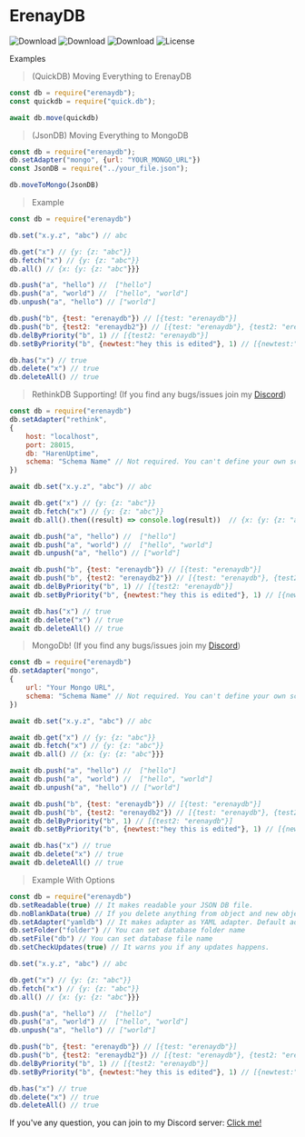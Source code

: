 # ErenayDB

![Download](https://img.shields.io/npm/dt/erenaydb.svg?style=flat-square) ![Download](https://img.shields.io/npm/dm/erenaydb.svg?style=flat-square) ![Download](https://img.shields.io/npm/dw/erenaydb.svg?style=flat-square) ![License](https://img.shields.io/npm/l/erenaydb.svg?style=flat-square)

Examples

> (QuickDB) Moving Everything to ErenayDB

```js
const db = require("erenaydb");
const quickdb = require("quick.db");

await db.move(quickdb)
```

> (JsonDB) Moving Everything to MongoDB

```js
const db = require("erenaydb");
db.setAdapter("mongo", {url: "YOUR_MONGO_URL"})
const JsonDB = require("../your_file.json");

db.moveToMongo(JsonDB)
```

> Example

```js
const db = require("erenaydb")

db.set("x.y.z", "abc") // abc

db.get("x") // {y: {z: "abc"}}
db.fetch("x") // {y: {z: "abc"}}
db.all() // {x: {y: {z: "abc"}}}

db.push("a", "hello") //  ["hello"]
db.push("a", "world") //  ["hello", "world"]
db.unpush("a", "hello") // ["world"]

db.push("b", {test: "erenaydb"}) // [{test: "erenaydb"}]
db.push("b", {test2: "erenaydb2"}) // [{test: "erenaydb"}, {test2: "erenaydb2"}]
db.delByPriority("b", 1) // [{test2: "erenaydb"}]
db.setByPriority("b", {newtest:"hey this is edited"}, 1) // [{newtest:"hey this is edited"}]

db.has("x") // true
db.delete("x") // true
db.deleteAll() // true
```

> RethinkDB Supporting! (If you find any bugs/issues join my [Discord](https://discord.gg/WSvd3E6CNn))

```js
const db = require("erenaydb")
db.setAdapter("rethink", 
{
    host: "localhost",
    port: 28015,
    db: "HarenUptime",
    schema: "Schema Name" // Not required. You can't define your own schema. Just name.
})

await db.set("x.y.z", "abc") // abc

await db.get("x") // {y: {z: "abc"}}
await db.fetch("x") // {y: {z: "abc"}}
await db.all().then((result) => console.log(result))  // {x: {y: {z: "abc"}}}

await db.push("a", "hello") //  ["hello"]
await db.push("a", "world") //  ["hello", "world"]
await db.unpush("a", "hello") // ["world"]

await db.push("b", {test: "erenaydb"}) // [{test: "erenaydb"}]
await db.push("b", {test2: "erenaydb2"}) // [{test: "erenaydb"}, {test2: "erenaydb2"}]
await db.delByPriority("b", 1) // [{test2: "erenaydb"}]
await db.setByPriority("b", {newtest:"hey this is edited"}, 1) // [{newtest:"hey this is edited"}]

await db.has("x") // true
await db.delete("x") // true
await db.deleteAll() // true
```

> MongoDb! (If you find any bugs/issues join my [Discord](https://discord.gg/WSvd3E6CNn))

```js
const db = require("erenaydb")
db.setAdapter("mongo", 
{
    url: "Your Mongo URL", 
    schema: "Schema Name" // Not required. You can't define your own schema. Just name.
})

await db.set("x.y.z", "abc") // abc

await db.get("x") // {y: {z: "abc"}}
await db.fetch("x") // {y: {z: "abc"}}
await db.all() // {x: {y: {z: "abc"}}}

await db.push("a", "hello") //  ["hello"]
await db.push("a", "world") //  ["hello", "world"]
await db.unpush("a", "hello") // ["world"]

await db.push("b", {test: "erenaydb"}) // [{test: "erenaydb"}]
await db.push("b", {test2: "erenaydb2"}) // [{test: "erenaydb"}, {test2: "erenaydb2"}]
await db.delByPriority("b", 1) // [{test2: "erenaydb"}]
await db.setByPriority("b", {newtest:"hey this is edited"}, 1) // [{newtest:"hey this is edited"}]

await db.has("x") // true
await db.delete("x") // true
await db.deleteAll() // true
```

> Example With Options

```js
const db = require("erenaydb")
db.setReadable(true) // It makes readable your JSON DB file.
db.noBlankData(true) // If you delete anything from object and new object size is less than 1, automaticly removes that object.
db.setAdapter("yamldb") // It makes adapter as YAML adapter. Default adapter is JsonDB
db.setFolder("folder") // You can set database folder name
db.setFile("db") // You can set database file name
db.setCheckUpdates(true) // It warns you if any updates happens.

db.set("x.y.z", "abc") // abc

db.get("x") // {y: {z: "abc"}}
db.fetch("x") // {y: {z: "abc"}}
db.all() // {x: {y: {z: "abc"}}}

db.push("a", "hello") //  ["hello"]
db.push("a", "world") //  ["hello", "world"]
db.unpush("a", "hello") // ["world"]

db.push("b", {test: "erenaydb"}) // [{test: "erenaydb"}]
db.push("b", {test2: "erenaydb2"}) // [{test: "erenaydb"}, {test2: "erenaydb2"}]
db.delByPriority("b", 1) // [{test2: "erenaydb"}]
db.setByPriority("b", {newtest:"hey this is edited"}, 1) // [{newtest:"hey this is edited"}]

db.has("x") // true
db.delete("x") // true
db.deleteAll() // true
```

If you've any question, you can join to my Discord server: [Click me!](https://discord.gg/WSvd3E6CNn)
